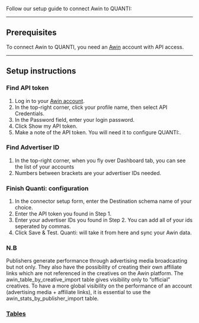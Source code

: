 Follow our setup guide to connect Awin to QUANTI:

* * * * *

Prerequisites
----------------------------------------------------------------------------------------------------------------------------------------------------

To connect Awin to QUANTI, you need an [Awin](https://www.awin.com/) account with API access.

* * * * *

Setup instructions
-------------------------------------------------------------------------------------------------------------------------------------------------------------

### Find API token

1.  Log in to your [Awin account](https://ui.awin.com/idp/en/awin/login).
2.  In the top-right corner, click your profile name, then select API Credentials.
3.  In the Password field, enter your login password.
4.  Click Show my API token.
5.  Make a note of the API token. You will need it to configure QUANTI:.

### Find Advertiser ID

1.  In the top-right corner, when you fly over Dashboard tab, you can see the list of your accounts
2.  Numbers between brackets are your advertiser IDs needed.

### Finish Quanti: configuration

1.  In the connector setup form, enter the Destination schema name of your choice.
2.  Enter the API token you found in Step 1.
3.  Enter your advertiser IDs you found in Step 2. You can add all of your ids seperated by commas.
4.  Click Save & Test. Quanti: will take it from here and sync your Awin data.

### N.B

Publishers generate performance through advertising media broadcasting but not only. They also have the possibility of creating their own affiliate links which are not referenced in the creatives on the Awin platform. The awin_table_by_creative_import table gives visibility only to “official” creatives. To have a more global visibility on the performance of an account (advertising media + affiliate links), it is essential to use the awin_stats_by_publisher_import table.

### [Tables](https://dbdiagram.io/d/[Awin-Connector]-Data-Model-6511611dffbf5169f06f6e48)
